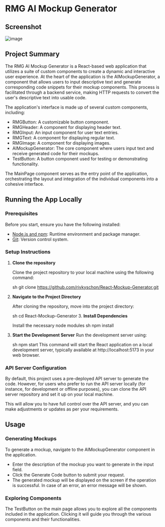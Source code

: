 # RMG AI Mockup Generator

## Screenshot

![image](https://github.com/rivkyschon/React-Mockup-Generator/assets/113901370/1f2b29b2-5050-497e-ba60-7e413476bd25)

## Project Summary

The RMG AI Mockup Generator is a React-based web application that utilizes a suite of custom components to create a dynamic and interactive user experience. At the heart of the application is the AIMockupGenerator, a component that allows users to input descriptive text and generate corresponding code snippets for their mockup components. This process is facilitated through a backend service, making HTTP requests to convert the user's descriptive text into usable code.

The application's interface is made up of several custom components, including:

- RMGButton: A customizable button component.
- RMGHeader: A component for displaying header text.
- RMGInput: An input component for user text entries.
- RMGText: A component for displaying regular text.
- RMGImage: A component for displaying images.
- AIMockupGenerator: The core component where users input text and receive generated code for their mockups.
- TestButton: A button component used for testing or demonstrating functionality.

The MainPage component serves as the entry point of the application, orchestrating the layout and integration of the individual components into a cohesive interface.

## Running the App Locally

### Prerequisites

Before you start, ensure you have the following installed:
- [Node.js and npm](https://nodejs.org/en/): Runtime environment and package manager.
- [Git](https://git-scm.com/): Version control system.

### Setup Instructions

1. **Clone the repository**

   Clone the project repository to your local machine using the following command:

   sh
      git clone https://github.com/rivkyschon/React-Mockup-Generator.git
   
2. **Navigate to the Project Directory**

   After cloning the repository, move into the project directory:

   sh
      cd React-Mockup-Generator
   3. **Install Dependencies**

   Install the necessary node modules
   sh
      npm install
   
4. **Start the Development Server**
   Run the development server using:
   
   sh
      npm start
      This command will start the React application on a local development server, typically available at http://localhost:5173 in your web browser.


### API Server Configuration

   By default, this project uses a pre-deployed API server to generate the code. However, for users who prefer to run the API server locally (for instance, for development       or offline purposes), you can clone the API server repository and set it up on your local machine.

   This will allow you to have full control over the API server, and you can make adjustments or updates as per your requirements.

## Usage

### Generating Mockups

To generate a mockup, navigate to the AIMockupGenerator component in the application.

- Enter the description of the mockup you want to generate in the input field.
- Click the Generate Code button to submit your request.
- The generated mockup  will be displayed on the screen if the operation is successful. In case of an error, an error message will be shown.

### Exploring Components

The TestButton on the main page allows you to explore all the components included in the application. Clicking it will guide you through the various components and their functionalities.
